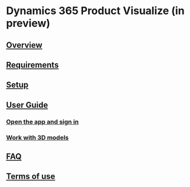 # Dynamics 365 Product Visualize (in preview)
## [Overview](index.md)
## [Requirements](requirements.md)
## [Setup](sign-up.md)
## [User Guide](user-guide.md)
### [Open the app and sign in](sign-in.md)
### [Work with 3D models](manipulate-models.md)
## [FAQ](faq.md)
## [Terms of use](../legal/product-visualize-terms.md)
